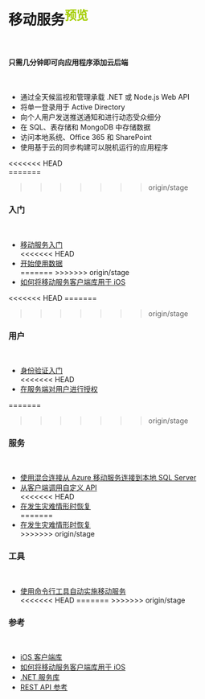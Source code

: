 <properties linkid="dev-net-Mobile-Service" urlDisplayName="Windows Azure Mobile Service" pageTitle="Windows Azure 服务管理：移动服务" metaKeywords="Mobile Service" description="" metaCanonical="" services="Mobile Service" documentationCenter="Services" title="Add a cloud backend to your app in minutes" authors="" solutions="" manager="" editor="" />

<div class="wa-content wa-content-10up">
<h1>移动服务<sup style="color: #a5ce00; font-weight: bold; text-transform: uppercase;" class="wa-previewTag">预览</sup></h1>
<p> </p>
<div class="wa-spacer wa-spacer-6down">
<h4>只需几分钟即可向应用程序添加云后端</h4>
<p> </p>
<ul class="wa-checkList wa-checkList-light wa-checkList-tight">
<li>通过全天候监视和管理承载 .NET 或 Node.js Web API</li>
<li>将单一登录用于 Active Directory</li>
<li>向个人用户发送推送通知和进行动态受众细分</li>
<li>在 SQL、表存储和 MongoDB 中存储数据</li>
<li>访问本地系统、Office 365 和 SharePoint</li>
<li>使用基于云的同步构建可以脱机运行的应用程序</li>
</ul>
<<<<<<< HEAD
</div>
=======

  <h4 style="display:none">快速链接</h4>
  <p style="display:none"> </p>
  <ul style="display:none" class="wa-linkList">
<li><a href="/zh-cn/develop/mobile/ios-samples/" title="" class="wa-arrowLink-light">示例</a></li>
<li><a href="http://go.microsoft.com/fwlink/p/?linkid=404150&amp;clcid=0x804" title="" class="wa-arrowLink-light">加速器</a></li>
</ul>

</div>

  <div style="display:none" class="wa-spacer wa-spacer-asideLight wa-spacer-4down">
<h4>创建您的第一个移动服务</h4>
<p> </p>
<div class="wa-dropdown-container wa-dropdown-medium"><select class="wa-dropdown" data-control="dropdown dropdown-linker" data-linker="linker-cta">                     <option value="/zh-cn/documentation/articles/mobile-services-ios-get-started/">iOS</option>                     <option value="/zh-cn/documentation/articles/mobile-services-dotnet-backend-windows-phone-get-started/">Windows Phone</option>                     <option value="/zh-cn/documentation/articles/mobile-services-dotnet-backend-windows-store-dotnet-get-started/">Windows 应用商店</option>                     <option value="/zh-cn/documentation/articles/mobile-services-dotnet-backend-xamarin-ios-get-started/">Xamarin iOS</option>                     <option value="/zh-cn/documentation/articles/mobile-services-dotnet-backend-xamarin-android-get-started/">Xamarin Android</option>                     <option value="/zh-cn/documentation/articles/mobile-services-android-get-started/">Android</option>                     <option value="/zh-cn/documentation/articles/mobile-services-html-get-started/">HTML</option>                     <option value="/zh-cn/documentation/articles/mobile-services-javascript-backend-phonegap-get-started/">PhoneGap</option>                     <option value="/zh-cn/documentation/articles/partner-sencha-mobile-services-get-started/">Sencha</option>                     <option value="/zh-cn/documentation/articles/partner-appcelerator-mobile-services-javascript-backend-appcelerator-get-started/">Appcelerator</option>                  </select><span class="wa-dropdown-value">iOS</span></div>
<p><a href="http://azure.microsoft.com/zh-cn/documentation/articles/mobile-services-ios-get-started/" title="" class="wa-button wa-button-primary" data-linker="linker-cta">入门教程</a></p>
</div>
</div>
<div  style="display:none" class="wa-content">
<div class="wa-dropdownList">
<div><label for="dropdown-platform">平台:</label>
<div class="wa-dropdown-container wa-dropdown-large"><select name="dropdown-platform" class="wa-dropdown" data-control="dropdown dropdown-depender" data-dropdown-depender-set="platform">                         <option value="ios">iOS</option>                         <option value="windows-phone">Windows Phone</option>                         <option value="windows-store-cs">Windows 应用商店 C#</option>                         <option value="windows-store-js">Windows 应用商店 JavaScript</option>                         <option value="xamarin-ios">Xamarin iOS</option>                         <option value="xamarin-android">Xamarin Android</option>                         <option value="android">Android</option>                         <option value="html">HTML</option>                         <option value="phonegap">PhoneGap</option>                         <option value="sencha">Sencha</option>                         <option value="appcelerator">Appcelerator</option>                     </select><span class="wa-dropdown-value">iOS</span></div>
</div>
<div><label for="dropdown-backend">后端：</label>
<div class="wa-dropdown-container wa-dropdown-large"><select name="dropdown-backend" class="wa-dropdown" data-control="dropdown dropdown-filter" data-dropdown-depender-set="platform" data-dropdown-filter-set="filter-set-1">                                                                                                                                                                                                                                                                                                                                                                                                                                                                                       <option data-depender="ios" value="ios-net">.NET</option><option data-depender="ios" value="ios-javascript">JavaScript</option></select><span class="wa-dropdown-value">.NET</span></div>
</div>
<a href="http://azure.microsoft.com/zh-cn/documentation/services/mobile-services/#" title="" class="wa-showLessMore wa-showMore" data-control="showLessMore">More</a><a href="http://azure.microsoft.com/zh-cn/documentation/services/mobile-services/#" title="" class="wa-showLessMore wa-showLess active" data-control="showLessMore">Less</a></div>
</div>

>>>>>>> origin/stage
<div class="wa-content wa-content-10up">
<div class="wa-spacer wa-spacer-2down">
<h3>入门</h3>
<p> </p>
</div>
<div class="wa-spacer wa-spacer-8down">
<ul class="wa-linkList">
<li data-dropdown-filter-set="filter-set-1" data-filter-value="ios-net" data-control-hide="false"><a href="/zh-cn/documentation/articles/mobile-services-dotnet-backend-ios-get-started/" title="">移动服务入门</a></li>
<<<<<<< HEAD
<li data-dropdown-filter-set="filter-set-1" data-filter-value="ios-net" data-control-hide="false"><a href="http://www.windowsazure.cn/zh-cn/documentation/articles/mobile-services-dotnet-backend-ios-get-started-data/" title="">开始使用数据</a></li>
=======
  <li style="display:none" data-dropdown-filter-set="filter-set-1" data-filter-value="ios-net" data-control-hide="false"><a href="http://azure.microsoft.com/zh-cn/documentation/articles/mobile-services-dotnet-backend-ios-get-started-data/" title="">开始使用数据</a></li>
>>>>>>> origin/stage
<li data-dropdown-filter-set="filter-set-1" data-filter-value="ios-javascript ios-net" data-control-hide="false"><a href="/zh-cn/documentation/articles/mobile-services-ios-how-to-use-client-library/" title="">如何将移动服务客户端库用于 iOS</a></li>
</ul>
</div>
</div>
<<<<<<< HEAD
<!--
<div class="wa-content wa-content-divided wa-content-10up">
=======

<div class="wa-content wa-content-divided wa-content-10up" style="display:none">
>>>>>>> origin/stage
<div class="wa-spacer wa-spacer-2down">
<h3>数据和同步</h3>
<p> </p>
</div>
<div class="wa-spacer wa-spacer-8down">
<ul class="wa-linkList">
<li data-dropdown-filter-set="filter-set-1" data-filter-value="ios-javascript ios-net" data-control-hide="false"><a href="http://azure.microsoft.com/zh-cn/documentation/articles/mobile-services-ios-get-started-offline-data/" title="">脱机数据同步入门</a></li>
<li data-dropdown-filter-set="filter-set-1" data-filter-value="windows-store-cs-javascript windows-store-js-javascript windows-phone-javascript ios-javascript android-javascript xamarin-ios-javascript xamarin-android-javascript html-javascript phonegap-javascript appcelerator-javascript windows-store-cs-net windows-store-js-net windows-phone-net ios-net android-net xamarin-ios-net xamarin-android-net sencha-javascript" data-control-hide="false"><a href="http://azure.microsoft.com/zh-cn/documentation/articles/mobile-services-dotnet-backend-get-started-settings-sync/" title="">在不同设备间同步应用程序设置</a></li>
<li data-dropdown-filter-set="filter-set-1" data-filter-value="ios-net android-net windows-store-cs-net windows-phone-net windows-store-js-net xamarin-ios-net xamarin-android-net" data-control-hide="false"><a href="http://azure.microsoft.com/zh-cn/documentation/articles/mobile-services-dotnet-backend-use-existing-sql-database/" title="">构建使用现有 SQL Database 的服务</a></li>
<li data-dropdown-filter-set="filter-set-1" data-filter-value="ios-net android-net windows-store-cs-net windows-phone-net windows-store-js-net xamarin-ios-net xamarin-android-net" data-control-hide="false"><a href="http://azure.microsoft.com/zh-cn/documentation/articles/mobile-services-dotnet-backend-use-non-relational-data-store/" title="">构建使用 MongoDB 作为数据存储区的的服务</a></li>
<li data-dropdown-filter-set="filter-set-1" data-filter-value="ios-net android-net windows-store-cs-net windows-phone-net windows-store-js-net xamarin-ios-net xamarin-android-net ios-javascript android-javascript windows-store-cs-javascript windows-phone-javascript windows-store-js-javascript xamarin-ios-javascript xamarin-android-javascript sencha-javascript phonegap-javascript html-javascript appcelerator-javascript" data-control-hide="false"><a href="http://azure.microsoft.com/zh-cn/documentation/articles/mobile-services-sql-scale-guidance/" title="">缩放 Azure SQL Database 支持的移动服务</a></li>
</ul>
</div>
</div>
<<<<<<< HEAD
-->
=======

>>>>>>> origin/stage
<div class="wa-content wa-content-divided wa-content-10up">
<div class="wa-spacer wa-spacer-2down">
<h3>用户</h3>
<p> </p>
</div>
<div class="wa-spacer wa-spacer-8down">
<ul class="wa-linkList">
<li data-dropdown-filter-set="filter-set-1" data-filter-value="ios-net" data-control-hide="false"><a href="/zh-cn/documentation/articles/mobile-services-dotnet-backend-ios-get-started-users/" title="">身份验证入门</a></li>
<<<<<<< HEAD
<!--
<li data-dropdown-filter-set="filter-set-1" data-filter-value="ios-net" data-control-hide="false"><a href="/zh-cn/documentation/articles/mobile-services-dotnet-backend-ios-adal-sso-authentication/" title="">使用 Active Directory 身份验证库单一登录对应用程序进行身份验证</a></li>
<li data-dropdown-filter-set="filter-set-1" data-filter-value="windows-store-cs-net ios-net xamarin-ios-net" data-control-hide="false"><a href="/zh-cn/documentation/articles/mobile-services-dotnet-backend-calling-sharepoint-on-behalf-of-user/" title="">代表用户访问 SharePoint</a></li>
-->
<li data-dropdown-filter-set="filter-set-1" data-filter-value="ios-net" data-control-hide="false"><a href="/zh-cn/documentation/articles/mobile-services-dotnet-backend-ios-authorize-users-in-scripts/" title="">在服务端对用户进行授权</a></li>
<!--li data-dropdown-filter-set="filter-set-1" data-filter-value="windows-store-cs-net windows-store-js-net windows-phone-net ios-net android-net xamarin-ios-net xamarin-android-net" data-control-hide="false"><a href="/zh-cn/documentation/articles/mobile-services-dotnet-backend-get-started-custom-authentication/" title="">自定义身份验证入门</a></li-->
</ul>
</div>
</div>
<!--div class="wa-content wa-content-divided wa-content-10up">
<div class="wa-spacer wa-spacer-2down">
=======

  <li style="display:none" data-dropdown-filter-set="filter-set-1" data-filter-value="ios-net" data-control-hide="false"><a href="/zh-cn/documentation/articles/mobile-services-dotnet-backend-ios-adal-sso-authentication/" title="">使用 Active Directory 身份验证库单一登录对应用程序进行身份验证</a></li>
  <li style="display:none" data-dropdown-filter-set="filter-set-1" data-filter-value="windows-store-cs-net ios-net xamarin-ios-net" data-control-hide="false"><a href="/zh-cn/documentation/articles/mobile-services-dotnet-backend-calling-sharepoint-on-behalf-of-user/" title="">代表用户访问 SharePoint</a></li>

<li data-dropdown-filter-set="filter-set-1" data-filter-value="ios-net" data-control-hide="false"><a href="/zh-cn/documentation/articles/mobile-services-dotnet-backend-ios-authorize-users-in-scripts/" title="">在服务端对用户进行授权</a></li>

  <li style="display:none" data-dropdown-filter-set="filter-set-1" data-filter-value="windows-store-cs-net windows-store-js-net windows-phone-net ios-net android-net xamarin-ios-net xamarin-android-net" data-control-hide="false"><a href="/zh-cn/documentation/articles/mobile-services-dotnet-backend-get-started-custom-authentication/" title="">自定义身份验证入门</a></li>
</ul>
</div>
</div>

<div style="display:none" class="wa-content wa-content-divided wa-content-10up">
  <div style="display:none" class="wa-spacer wa-spacer-2down">
>>>>>>> origin/stage
<h3>推送和实时</h3>
<p> </p>
</div>
  <div style="display:none" class="wa-spacer wa-spacer-8down">
    <ul style="display:none" class="wa-linkList">
<li data-dropdown-filter-set="filter-set-1" data-filter-value="ios-net" data-control-hide="false"><a href="zh-cn/documentation/articles/mobile-services-dotnet-backend-ios-get-started-push/" title="">推送入门</a></li>
<li data-dropdown-filter-set="filter-set-1" data-filter-value="windows-store-cs-javascript windows-store-js-javascript windows-phone-javascript ios-javascript android-javascript xamarin-ios-javascript xamarin-android-javascript html-javascript phonegap-javascript appcelerator-javascript windows-store-cs-net windows-store-js-net windows-phone-net ios-net android-net xamarin-ios-net xamarin-android-net sencha-javascript" data-control-hide="false"><a href="/zh-cn/documentation/articles/mobile-services-dotnet-backend-get-started-realtime-push/" title="">实时推送通知入门</a></li>
<li data-dropdown-filter-set="filter-set-1" data-filter-value="ios-net" data-control-hide="false"><a href="/zh-cn/documentation/articles/mobile-services-dotnet-backend-ios-push-notifications-app-users/" title="">向已验证的用户发送推送通知</a></li>
</ul>
</div>
<<<<<<< HEAD
</div-->
=======
</div>

>>>>>>> origin/stage
<div class="wa-content wa-content-divided wa-content-10up">
<div class="wa-spacer wa-spacer-2down">
<h3>服务</h3>
<p> </p>
</div>
<div class="wa-spacer wa-spacer-8down">
<ul class="wa-linkList">
<li data-dropdown-filter-set="filter-set-1" data-filter-value="windows-store-cs-net windows-store-js-net windows-phone-net ios-net android-net xamarin-ios-net xamarin-android-net" data-control-hide="false"><a href="/zh-cn/documentation/articles/mobile-services-dotnet-backend-hybrid-connections-get-started/" title="">使用混合连接从 Azure 移动服务连接到本地 SQL Server</a></li>
<li data-dropdown-filter-set="filter-set-1" data-filter-value="ios-net" data-control-hide="false"><a href="/zh-cn/documentation/articles/mobile-services-dotnet-backend-ios-call-custom-api/" title="">从客户端调用自定义 API</a></li>
<<<<<<< HEAD
<!--li data-dropdown-filter-set="filter-set-1" data-filter-value="windows-store-cs-net windows-store-js-net windows-phone-net ios-net android-net xamarin-ios-net xamarin-android-net" data-control-hide="false"><a href="/zh-cn/documentation/articles/mobile-services-dotnet-backend-schedule-recurring-tasks/" title="">在移动服务中安排后端作业</a></li-->
<li data-dropdown-filter-set="filter-set-1" data-filter-value="windows-store-cs-javascript windows-store-js-javascript windows-phone-javascript ios-javascript android-javascript xamarin-ios-javascript xamarin-android-javascript html-javascript phonegap-javascript appcelerator-javascript windows-store-cs-net windows-store-js-net windows-phone-net ios-net android-net xamarin-ios-net xamarin-android-net sencha-javascript" data-control-hide="false"><a href="/zh-cn/documentation/articles/mobile-services-disaster-recovery/" title="">在发生灾难情形时恢复</a></li>
<!--li data-dropdown-filter-set="filter-set-1" data-filter-value="windows-store-cs-net windows-store-js-net windows-phone-net ios-net android-net xamarin-ios-net xamarin-android-net" data-control-hide="false"><a href="/zh-cn/documentation/articles/mobile-services-dotnet-backend-how-to-troubleshoot/" title="">对移动服务 .NET 后端进行故障排除</a></li-->
=======
  <li style="display:none" data-dropdown-filter-set="filter-set-1" data-filter-value="windows-store-cs-net windows-store-js-net windows-phone-net ios-net android-net xamarin-ios-net xamarin-android-net" data-control-hide="false"><a href="/zh-cn/documentation/articles/mobile-services-dotnet-backend-schedule-recurring-tasks/" title="">在移动服务中安排后端作业</a></li>

<li data-dropdown-filter-set="filter-set-1" data-filter-value="windows-store-cs-javascript windows-store-js-javascript windows-phone-javascript ios-javascript android-javascript xamarin-ios-javascript xamarin-android-javascript html-javascript phonegap-javascript appcelerator-javascript windows-store-cs-net windows-store-js-net windows-phone-net ios-net android-net xamarin-ios-net xamarin-android-net sencha-javascript" data-control-hide="false"><a href="/zh-cn/documentation/articles/mobile-services-disaster-recovery/" title="">在发生灾难情形时恢复</a></li>

  <li style="display:none" data-dropdown-filter-set="filter-set-1" data-filter-value="windows-store-cs-net windows-store-js-net windows-phone-net ios-net android-net xamarin-ios-net xamarin-android-net" data-control-hide="false"><a href="/zh-cn/documentation/articles/mobile-services-dotnet-backend-how-to-troubleshoot/" title="">对移动服务 .NET 后端进行故障排除</a></li>
>>>>>>> origin/stage
</ul>
</div>
</div>
<div class="wa-content wa-content-divided wa-content-10up">
<div class="wa-spacer wa-spacer-2down">
<h3>工具</h3>
<p> </p>
</div>
<div class="wa-spacer wa-spacer-8down">
<ul class="wa-linkList">
<li data-dropdown-filter-set="filter-set-1" data-filter-value="windows-store-cs-javascript windows-store-js-javascript windows-phone-javascript ios-javascript android-javascript xamarin-ios-javascript xamarin-android-javascript html-javascript phonegap-javascript appcelerator-javascript windows-store-cs-net windows-store-js-net windows-phone-net ios-net android-net xamarin-ios-net xamarin-android-net sencha-javascript" data-control-hide="false"><a href="/zh-cn/documentation/articles/mobile-services-manage-command-line-interface/" title="">使用命令行工具自动实施移动服务</a></li>
<<<<<<< HEAD
<!--li data-dropdown-filter-set="filter-set-1" data-filter-value="windows-store-cs-javascript windows-store-js-javascript windows-phone-javascript ios-javascript android-javascript xamarin-ios-javascript xamarin-android-javascript html-javascript phonegap-javascript appcelerator-javascript windows-store-cs-net windows-store-js-net windows-phone-net ios-net android-net xamarin-ios-net xamarin-android-net sencha-javascript" data-control-hide="false"><a href="/zh-cn/documentation/articles/command-line-tools/#Commands_to_manage_mobile_services" title="">管理移动服务的命令</a></li-->
=======

<li style="display:none" data-dropdown-filter-set="filter-set-1" data-filter-value="windows-store-cs-javascript windows-store-js-javascript windows-phone-javascript ios-javascript android-javascript xamarin-ios-javascript xamarin-android-javascript html-javascript phonegap-javascript appcelerator-javascript windows-store-cs-net windows-store-js-net windows-phone-net ios-net android-net xamarin-ios-net xamarin-android-net sencha-javascript" data-control-hide="false"><a href="/zh-cn/documentation/articles/command-line-tools/#Commands_to_manage_mobile_services" title="">管理移动服务的命令</a></li>
>>>>>>> origin/stage
</ul>
</div>
</div>
<div class="wa-content wa-content-divided wa-content-10up">
<div class="wa-spacer wa-spacer-2down">
<h3>参考</h3>
<p> </p>
</div>
<div class="wa-spacer wa-spacer-8down">
<ul class="wa-linkList">
<li data-dropdown-filter-set="filter-set-1" data-filter-value="ios-net ios-javascript" data-control-hide="false"><a href="http://dl.windowsazure.com/iosdocs/" title="">iOS 客户端库</a></li>
<li data-dropdown-filter-set="filter-set-1" data-filter-value="ios-javascript ios-net" data-control-hide="false"><a href="/zh-cn/documentation/articles/mobile-services-ios-how-to-use-client-library/" title="">如何将移动服务客户端库用于 iOS</a></li>
<li data-dropdown-filter-set="filter-set-1" data-filter-value="ios-net android-net windows-store-cs-net windows-phone-net windows-store-js-net xamarin-ios-net xamarin-android-net" data-control-hide="false"><a href="http://msdn.microsoft.com/library/azure/dn632690.aspx" title="">.NET 服务库</a></li>
<li data-dropdown-filter-set="filter-set-1" data-filter-value="windows-store-cs-javascript windows-store-js-javascript windows-phone-javascript ios-javascript android-javascript xamarin-ios-javascript xamarin-android-javascript html-javascript phonegap-javascript appcelerator-javascript windows-store-cs-net windows-store-js-net windows-phone-net ios-net android-net xamarin-ios-net xamarin-android-net sencha-javascript" data-control-hide="false"><a href="http://msdn.microsoft.com/library/azure/jj710108.aspx" title="">REST API 参考</a></li>
</ul>
</div>
</div>
</div>